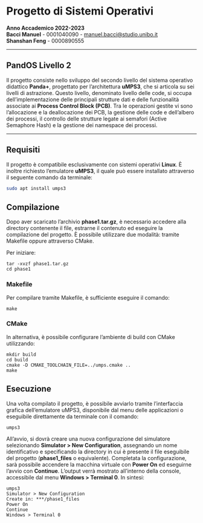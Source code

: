 # Progetto di Sistemi Operativi

**Anno Accademico 2022-2023**  
**Bacci Manuel** - 0001040090 - [manuel.bacci@studio.unibo.it](mailto:manuel.bacci@studio.unibo.it)  
**Shanshan Feng** - 0000890555

---

## PandOS Livello 2

Il progetto consiste nello sviluppo del secondo livello del sistema operativo didattico **Panda+**, progettato per l’architettura **uMPS3**, che si articola su sei livelli di astrazione. Questo livello, denominato livello delle code, si occupa dell’implementazione delle principali strutture dati e delle funzionalità associate ai **Process Control Block (PCB)**. Tra le operazioni gestite vi sono l’allocazione e la deallocazione dei PCB, la gestione delle code e dell’albero dei processi, il controllo delle strutture legate ai semafori (Active Semaphore Hash) e la gestione dei namespace dei processi.

---

## Requisiti

Il progetto è compatibile esclusivamente con sistemi operativi **Linux**. È inoltre richiesto l’emulatore **uMPS3**, il quale può essere installato attraverso il seguente comando da terminale:

```bash
sudo apt install umps3
```

## Compilazione

Dopo aver scaricato l’archivio **phase1.tar.gz**, è necessario accedere alla directory contenente il file, estrarne il contenuto ed eseguire la compilazione del progetto. È possibile utilizzare due modalità: tramite Makefile oppure attraverso CMake.

Per iniziare:

```shell
tar -xvzf phase1.tar.gz
cd phase1
```

### Makefile

Per compilare tramite Makefile, è sufficiente eseguire il comando:

```shell
make
```

### CMake

In alternativa, è possibile configurare l’ambiente di build con CMake utilizzando:

```shell
mkdir build
cd build
cmake -D CMAKE_TOOLCHAIN_FILE=../umps.cmake ..
make
```

## Esecuzione

Una volta compilato il progetto, è possibile avviarlo tramite l’interfaccia grafica dell’emulatore uMPS3, disponibile dal menu delle applicazioni o eseguibile direttamente da terminale con il comando:

```shell
umps3
```

All’avvio, si dovrà creare una nuova configurazione del simulatore selezionando **Simulator > New Configuration**, assegnando un nome identificativo e specificando la directory in cui è presente il file eseguibile del progetto (**phase1_files** o equivalente). Completata la configurazione, sarà possibile accendere la macchina virtuale con **Power On** ed eseguirne l’avvio con **Continue**. L’output verrà mostrato all’interno della console, accessibile dal menu **Windows > Terminal 0**. In sintesi:

```shell
umps3
Simulator > New Configuration
Create in: ***/phase1_files
Power On
Continue
Windows > Terminal 0
```
